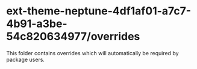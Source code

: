 # ext-theme-neptune-4df1af01-a7c7-4b91-a3be-54c820634977/overrides

This folder contains overrides which will automatically be required by package users.
